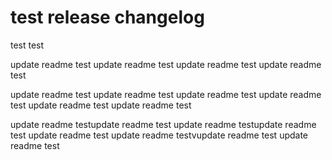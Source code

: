 # test release changelog

test test

update readme test
update readme test
update readme test
update readme test

update readme test
update readme test
update readme test
update readme test
update readme test
update readme test

update readme testupdate readme test
update readme testupdate readme test
update readme test
update readme testvupdate readme test
update readme test